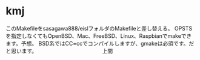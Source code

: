 # kmj
このMakefileをsasagawa888/eislフォルダのMakefileと差し替える。
OPSTSを指定しなくてもOpenBSD、Mac、FreeBSD、Linux、Raspbianでmakeできます。予想。
BSD系ではCC=ccでコンパイルしますが、gmakeは必須です。だと思います。
　　　　　　　　　　　　上間
